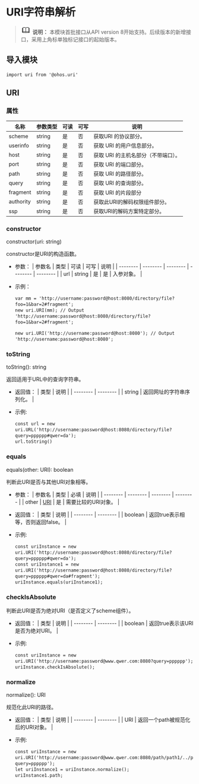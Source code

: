 # URI字符串解析

> ![icon-note.gif](public_sys-resources/icon-note.gif) **说明：**
> 本模块首批接口从API version 8开始支持。后续版本的新增接口，采用上角标单独标记接口的起始版本。


## 导入模块

```
import uri from '@ohos.uri'  
```

## URI


### 属性

| 名称 | 参数类型 | 可读 | 可写 | 说明 |
| -------- | -------- | -------- | -------- | -------- |
| scheme | string | 是 | 否 | 获取URI&nbsp;的协议部分。 |
| userinfo | string | 是 | 否 | 获取&nbsp;URI&nbsp;的用户信息部分。 |
| host | string | 是 | 否 | 获取&nbsp;URI&nbsp;的主机名部分（不带端口）。 |
| port | string | 是 | 否 | 获取&nbsp;URI&nbsp;的端口部分。 |
| path | string | 是 | 否 | 获取&nbsp;URI&nbsp;的路径部分。 |
| query | string | 是 | 否 | 获取&nbsp;URI&nbsp;的查询部分。 |
| fragment | string | 是 | 否 | 获取&nbsp;URI&nbsp;的片段部分 |
| authority | string | 是 | 否 | 获取此URI的解码权限组件部分。 |
| ssp | string | 是 | 否 | 获取URI的解码方案特定部分。 |


### constructor

constructor(uri: string)

constructor是URI的构造函数。

- 参数：
  | 参数名 | 类型 | 可读 | 可写 | 说明 |
  | -------- | -------- | -------- | -------- | -------- |
  | url | string | 是 | 是 | 入参对象。 |

- 示例：
  ```
  var mm = 'http://username:password@host:8080/directory/file?foo=1&bar=2#fragment';
  new uri.URI(mm); // Output 'http://username:password@host:8080/directory/file?foo=1&bar=2#fragment';
  ```
  ```
  new uri.URI('http://username:password@host:8080'); // Output 'http://username:password@host:8080';
  ```


### toString

toString(): string

返回适用于URL中的查询字符串。

- 返回值：
  | 类型 | 说明 |
  | -------- | -------- |
  | string | 返回网址的字符串序列化。 |

- 示例:
  ```
  const url = new uri.URL('http://username:password@host:8080/directory/file?query=pppppp#qwer=da');
  url.toString()
  ```


### equals

equals(other: URI): boolean

判断此URI是否与其他URI对象相等。

- 参数：
  | 参数名 | 类型 | 必填 | 说明 |
  | -------- | -------- | -------- | -------- |
  | other | [URI](#uri) | 是 | 需要比较的URI对象。 |

- 返回值：
  | 类型 | 说明 |
  | -------- | -------- |
  | boolean | 返回true表示相等，否则返回false。 |

- 示例:
  ```
  const uriInstance = new uri.URI('http://username:password@host:8080/directory/file?query=pppppp#qwer=da');
  const uriInstance1 = new uri.URI('http://username:password@host:8080/directory/file?query=pppppp#qwer=da#fragment');
  uriInstance.equals(uriInstance1);
  ```


### checkIsAbsolute

判断此URI是否为绝对URI（是否定义了scheme组件）。

- 返回值：
  | 类型 | 说明 |
  | -------- | -------- |
  | boolean | 返回true表示该URI是否为绝对URI。 |

- 示例:
  ```
  const uriInstance = new uri.URI('http://username:password@www.qwer.com:8080?query=pppppp');
  uriInstance.checkIsAbsolute();
  ```


### normalize

normalize(): URI

规范化此URI的路径。

- 返回值：
  | 类型 | 说明 |
  | -------- | -------- |
  | URI | 返回一个path被规范化后的URI对象。 |

- 示例:
  ```
  const uriInstance = new uri.URI('http://username:password@www.qwer.com:8080/path/path1/../path2/./path3?query=pppppp');
  let uriInstance1 = uriInstance.normalize();
  uriInstance1.path;
  ```
